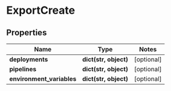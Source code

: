 # ExportCreate

## Properties
Name | Type | Notes
------------ | ------------- | -------------
**deployments** | **dict(str, object)** | [optional] 
**pipelines** | **dict(str, object)** | [optional] 
**environment_variables** | **dict(str, object)** | [optional] 


